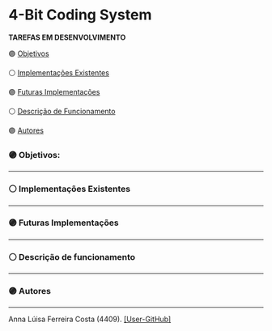 # 4-Bit Coding System

**TAREFAS EM DESENVOLVIMENTO**

🟣 [Objetivos](#Objetivos-1)

<div id="Objetivos-1">
<!-- Seu conteúdo para a Objetivos -->
</div>

⚪ [Implementações Existentes](#implemen-4)
<div id="implemen-4">
<!-- Seu conteúdo para Autores -->
</div>

🟣 [Futuras Implementações](#implementar-3)

<div id="implementar-3">
<!-- Seu conteúdo para Autores -->
</div>

⚪ [Descrição de Funcionamento](#descrição-2)

<div id="descrição-2">
<!-- Seu conteúdo para Descrição de Funcionamento -->
</div>

🟣 [Autores](#autores-3)

<div id="autores-3">
<!-- Seu conteúdo para Autores -->
</div>

### 🟣 Objetivos:
___

### ⚪ Implementações Existentes
___

### 🟣 Futuras Implementações 
___

### ⚪ Descrição de funcionamento
___
### 🟣 Autores
___
Anna Lúisa Ferreira Costa (4409). [[User-GitHub]](https://github.com/annafcosta)





